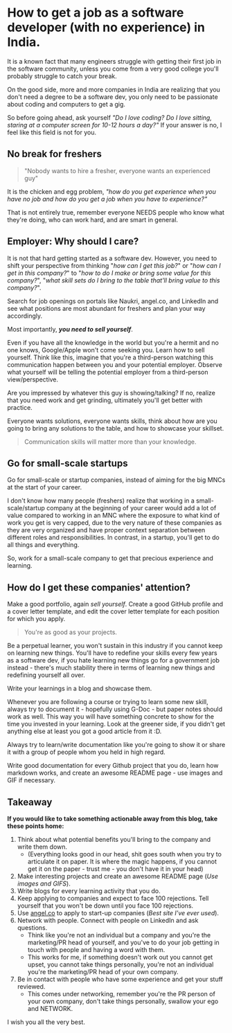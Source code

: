 # How to get a job as a software developer (with no experience) in India.

It is a known fact that many engineers struggle with getting their first job in the software community, unless you come from a very good college you'll probably struggle to catch your break.

On the good side, more and more companies in India are realizing that you don't need a degree to be a software dev, you only need to be passionate about coding and computers to get a gig.

So before going ahead, ask yourself _"Do I love coding? Do I love sitting, staring at a computer screen for 10-12 hours a day?"_ If your answer is no, I feel like this field is not for you.

## No break for freshers

> "Nobody wants to hire a fresher, everyone wants an experienced guy"

It is the chicken and egg problem, _"how do you get experience when you have no job and how do you get a job when you have to experience?"_

That is not entirely true, remember everyone NEEDS people who know what they're doing, who can work hard, and are smart in general.

## Employer: Why should I care?

It is not that hard getting started as a software dev. However, you need to shift your perspective from thinking "_how can I get this job?_" or "_how can I get in this company?_" to "_how to do I make or bring some value for this company?_", "_what skill sets do I bring to the table that'll bring value to this company?_". 

Search for job openings on portals like Naukri, angel.co, and LinkedIn and see what positions are most abundant for freshers and plan your way accordingly.

Most importantly, **_you need to sell yourself_**. 

Even if you have all the knowledge in the world but you're a hermit and no one knows, Google/Apple won't come seeking you. Learn how to sell yourself. Think like this, imagine that you're a third-person watching this communication happen between you and your potential employer. Observe what yourself will be telling the potential employer from a third-person view/perspective. 

Are you impressed by whatever this guy is showing/talking? If no, realize that you need work and get grinding, ultimately you'll get better with practice.

Everyone wants solutions, everyone wants skills, think about how are you going to bring any solutions to the table, and how to showcase your skillset.

> Communication skills will matter more than your knowledge.

## Go for small-scale startups

Go for small-scale or startup companies, instead of aiming for the big MNCs at the start of your career.

I don't know how many people (freshers) realize that working in a small-scale/startup company at the beginning of your career would add a lot of value compared to working in an MNC where the exposure to what kind of work you get is very capped, due to the very nature of these companies as they are very organized and have proper context separation between different roles and responsibilities. In contrast, in a startup, you'll get to do all things and everything.

So, work for a small-scale company to get that precious experience and learning.

## How do I get these companies' attention?

Make a good portfolio, again _sell yourself_. Create a good GitHub profile and a cover letter template, and edit the cover letter template for each position for which you apply.

> You're as good as your projects.

Be a perpetual learner, you won't sustain in this industry if you cannot keep on learning new things. You'll have to redefine your skills every few years as a software dev, if you hate learning new things go for a government job instead - there's much stability there in terms of learning new things and redefining yourself all over. 

Write your learnings in a blog and showcase them. 

Whenever you are following a course or trying to learn some new skill, always try to document it - hopefully using G-Doc - but paper notes should work as well. This way you will have something concrete to show for the time you invested in your learning. Look at the greener side, if you didn't get anything else at least you got a good article from it :D.

Always try to learn/write documentation like you're going to show it or share it with a group of people whom you held in high regard.

Write good documentation for every Github project that you do, learn how markdown works, and create an awesome README page - use images and GIF if necessary.

## Takeaway

**If you would like to take something actionable away from this blog, take these points home:**

1. Think about what potential benefits you'll bring to the company and write them down. 
	* (Everything looks good in our head, shit goes south when you try to articulate it on paper. It is where the magic happens, if you cannot get it on the paper - trust me - you don't have it in your head)
2. Make interesting projects and create an awesome README page (*Use images and GIFS*).
3. Write blogs for every learning activity that you do.
4. Keep applying to companies and expect to face 100 rejections. Tell yourself that you won't be down until you face 100 rejections.
5. Use [angel.co](https://angel.co/) to apply to start-up companies (*Best site I've ever used*).
6. Network with people. Connect with people on LinkedIn and ask questions.
	* Think like you're not an individual but a company and you're the marketing/PR head of yourself, and you've to do your job getting in touch with people and having a word with them. 
    * This works for me, if something doesn't work out you cannot get upset, you cannot take things personally, you're not an individual you're the marketing/PR head of your own company.
7. Be in contact with people who have some experience and get your stuff reviewed.
    * This comes under networking, remember you're the PR person of your own company, don't take things personally, swallow your ego and NETWORK.

I wish you all the very best.

